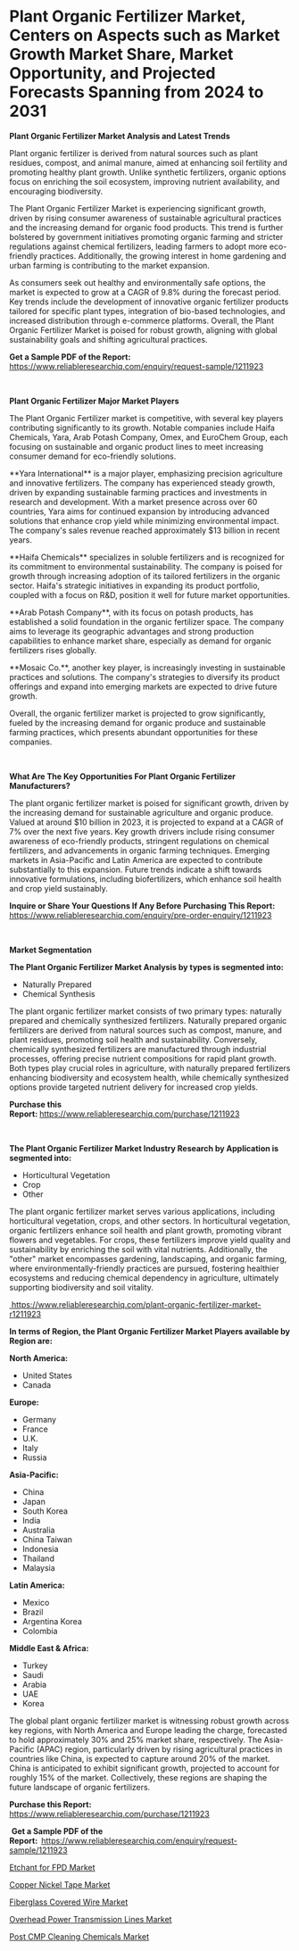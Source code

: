 <p><h1>Plant Organic Fertilizer Market, Centers on Aspects such as Market Growth Market Share, Market Opportunity, and Projected Forecasts Spanning from 2024 to 2031</h1></p><p><strong>Plant Organic Fertilizer Market Analysis and Latest Trends</strong></p>
<p><p>Plant organic fertilizer is derived from natural sources such as plant residues, compost, and animal manure, aimed at enhancing soil fertility and promoting healthy plant growth. Unlike synthetic fertilizers, organic options focus on enriching the soil ecosystem, improving nutrient availability, and encouraging biodiversity.</p><p>The Plant Organic Fertilizer Market is experiencing significant growth, driven by rising consumer awareness of sustainable agricultural practices and the increasing demand for organic food products. This trend is further bolstered by government initiatives promoting organic farming and stricter regulations against chemical fertilizers, leading farmers to adopt more eco-friendly practices. Additionally, the growing interest in home gardening and urban farming is contributing to the market expansion.</p><p>As consumers seek out healthy and environmentally safe options, the market is expected to grow at a CAGR of 9.8% during the forecast period. Key trends include the development of innovative organic fertilizer products tailored for specific plant types, integration of bio-based technologies, and increased distribution through e-commerce platforms. Overall, the Plant Organic Fertilizer Market is poised for robust growth, aligning with global sustainability goals and shifting agricultural practices.</p></p>
<p><strong>Get a Sample PDF of the Report:&nbsp;</strong> <a href="https://www.reliableresearchiq.com/enquiry/request-sample/1211923?utm_campaign=120&utm_medium=2&utm_source=Github&utm_content=ia&utm_term=12102024&utm_id=plant-organic-fertilizer">https://www.reliableresearchiq.com/enquiry/request-sample/1211923</a></p>
<p>&nbsp;</p>
<p><strong>Plant Organic Fertilizer Major Market Players</strong></p>
<p><p>The Plant Organic Fertilizer market is competitive, with several key players contributing significantly to its growth. Notable companies include Haifa Chemicals, Yara, Arab Potash Company, Omex, and EuroChem Group, each focusing on sustainable and organic product lines to meet increasing consumer demand for eco-friendly solutions.</p><p>**Yara International** is a major player, emphasizing precision agriculture and innovative fertilizers. The company has experienced steady growth, driven by expanding sustainable farming practices and investments in research and development. With a market presence across over 60 countries, Yara aims for continued expansion by introducing advanced solutions that enhance crop yield while minimizing environmental impact. The company's sales revenue reached approximately $13 billion in recent years.</p><p>**Haifa Chemicals** specializes in soluble fertilizers and is recognized for its commitment to environmental sustainability. The company is poised for growth through increasing adoption of its tailored fertilizers in the organic sector. Haifa's strategic initiatives in expanding its product portfolio, coupled with a focus on R&D, position it well for future market opportunities.</p><p>**Arab Potash Company**, with its focus on potash products, has established a solid foundation in the organic fertilizer space. The company aims to leverage its geographic advantages and strong production capabilities to enhance market share, especially as demand for organic fertilizers rises globally.</p><p>**Mosaic Co.**, another key player, is increasingly investing in sustainable practices and solutions. The company's strategies to diversify its product offerings and expand into emerging markets are expected to drive future growth.</p><p>Overall, the organic fertilizer market is projected to grow significantly, fueled by the increasing demand for organic produce and sustainable farming practices, which presents abundant opportunities for these companies.</p></p>
<p>&nbsp;</p>
<p><strong>What Are The Key Opportunities For Plant Organic Fertilizer Manufacturers?</strong></p>
<p><p>The plant organic fertilizer market is poised for significant growth, driven by the increasing demand for sustainable agriculture and organic produce. Valued at around $10 billion in 2023, it is projected to expand at a CAGR of 7% over the next five years. Key growth drivers include rising consumer awareness of eco-friendly products, stringent regulations on chemical fertilizers, and advancements in organic farming techniques. Emerging markets in Asia-Pacific and Latin America are expected to contribute substantially to this expansion. Future trends indicate a shift towards innovative formulations, including biofertilizers, which enhance soil health and crop yield sustainably.</p></p>
<p><strong>Inquire or Share Your Questions If Any Before Purchasing This Report:</strong> <a href="https://www.reliableresearchiq.com/enquiry/pre-order-enquiry/1211923?utm_campaign=120&utm_medium=2&utm_source=Github&utm_content=ia&utm_term=12102024&utm_id=plant-organic-fertilizer">https://www.reliableresearchiq.com/enquiry/pre-order-enquiry/1211923</a></p>
<p>&nbsp;</p>
<p><strong>Market Segmentation</strong></p>
<p><strong>The Plant Organic Fertilizer Market Analysis by types is segmented into:</strong></p>
<p><ul><li>Naturally Prepared</li><li>Chemical Synthesis</li></ul></p>
<p><p>The plant organic fertilizer market consists of two primary types: naturally prepared and chemically synthesized fertilizers. Naturally prepared organic fertilizers are derived from natural sources such as compost, manure, and plant residues, promoting soil health and sustainability. Conversely, chemically synthesized fertilizers are manufactured through industrial processes, offering precise nutrient compositions for rapid plant growth. Both types play crucial roles in agriculture, with naturally prepared fertilizers enhancing biodiversity and ecosystem health, while chemically synthesized options provide targeted nutrient delivery for increased crop yields.</p></p>
<p><strong>Purchase this Report:&nbsp;</strong><a href="https://www.reliableresearchiq.com/purchase/1211923?utm_campaign=120&utm_medium=2&utm_source=Github&utm_content=ia&utm_term=12102024&utm_id=plant-organic-fertilizer">https://www.reliableresearchiq.com/purchase/1211923</a></p>
<p>&nbsp;</p>
<p><strong>The Plant Organic Fertilizer Market Industry Research by Application is segmented into:</strong></p>
<p><ul><li>Horticultural Vegetation</li><li>Crop</li><li>Other</li></ul></p>
<p><p>The plant organic fertilizer market serves various applications, including horticultural vegetation, crops, and other sectors. In horticultural vegetation, organic fertilizers enhance soil health and plant growth, promoting vibrant flowers and vegetables. For crops, these fertilizers improve yield quality and sustainability by enriching the soil with vital nutrients. Additionally, the "other" market encompasses gardening, landscaping, and organic farming, where environmentally-friendly practices are pursued, fostering healthier ecosystems and reducing chemical dependency in agriculture, ultimately supporting biodiversity and soil vitality.</p></p>
<p><a href="https://www.reliableresearchiq.com/plant-organic-fertilizer-market-r1211923?utm_campaign=120&utm_medium=2&utm_source=Github&utm_content=ia&utm_term=12102024&utm_id=plant-organic-fertilizer">&nbsp;https://www.reliableresearchiq.com/plant-organic-fertilizer-market-r1211923</a></p>
<p><strong>In terms of Region, the Plant Organic Fertilizer Market Players available by Region are:</strong></p>
<p>
    <p> <strong> North America: </strong>
        <ul>
            <li>United States</li>
            <li>Canada</li>
        </ul>
        </p> 
    <p> <strong> Europe: </strong>
        <ul>
            <li>Germany</li>
            <li>France</li>
            <li>U.K.</li>
            <li>Italy</li>
            <li>Russia</li>
        </ul>
        </p> 
    <p> <strong> Asia-Pacific: </strong>
        <ul>
            <li>China</li>
            <li>Japan</li>
            <li>South Korea</li>
            <li>India</li>
            <li>Australia</li>
            <li>China Taiwan</li>
            <li>Indonesia</li>
            <li>Thailand</li>
            <li>Malaysia</li>
        </ul>
        </p> 
    <p> <strong> Latin America: </strong>
        <ul>
            <li>Mexico</li>
            <li>Brazil</li>
            <li>Argentina Korea</li>
            <li>Colombia</li>
        </ul>
        </p> 
    <p> <strong> Middle East & Africa: </strong>
        <ul>
            <li>Turkey</li>
            <li>Saudi</li>
            <li>Arabia</li>
            <li>UAE</li>
            <li>Korea</li>
        </ul>
    </p>
    </p>
<p><p>The global plant organic fertilizer market is witnessing robust growth across key regions, with North America and Europe leading the charge, forecasted to hold approximately 30% and 25% market share, respectively. The Asia-Pacific (APAC) region, particularly driven by rising agricultural practices in countries like China, is expected to capture around 20% of the market. China is anticipated to exhibit significant growth, projected to account for roughly 15% of the market. Collectively, these regions are shaping the future landscape of organic fertilizers.</p></p>
<p><strong>Purchase this Report: </strong><a href="https://www.reliableresearchiq.com/purchase/1211923?utm_campaign=120&utm_medium=2&utm_source=Github&utm_content=ia&utm_term=12102024&utm_id=plant-organic-fertilizer">https://www.reliableresearchiq.com/purchase/1211923</a></p>
<p>&nbsp;<strong>Get a Sample PDF of the Report:&nbsp;&nbsp;</strong><a href="https://www.reliableresearchiq.com/enquiry/request-sample/1211923?utm_campaign=120&utm_medium=2&utm_source=Github&utm_content=ia&utm_term=12102024&utm_id=plant-organic-fertilizer">https://www.reliableresearchiq.com/enquiry/request-sample/1211923</a></p>
<p><strong></strong></p>
<p><p><a href="https://www.linkedin.com/pulse/future-innovation-global-etchant-fpd-market-growth-opportunities-u8mtc?utm_campaign=120&utm_medium=2&utm_source=Github&utm_content=ia&utm_term=12102024&utm_id=plant-organic-fertilizer">Etchant for FPD Market</a></p><p><a href="https://www.linkedin.com/pulse/global-copper-nickel-tape-market-trends-insights-growth-ymv5c?utm_campaign=120&utm_medium=2&utm_source=Github&utm_content=ia&utm_term=12102024&utm_id=plant-organic-fertilizer">Copper Nickel Tape Market</a></p><p><a href="https://www.linkedin.com/pulse/fiberglass-covered-wire-market-innovations-trends-comprehensive-isowc?utm_campaign=120&utm_medium=2&utm_source=Github&utm_content=ia&utm_term=12102024&utm_id=plant-organic-fertilizer">Fiberglass Covered Wire Market</a></p><p><a href="https://github.com/bansebnspene3/Market-Research-Report-List-1/blob/main/overhead-power-transmission-lines-market.md?utm_campaign=120&utm_medium=2&utm_source=Github&utm_content=ia&utm_term=12102024&utm_id=plant-organic-fertilizer">Overhead Power Transmission Lines Market</a></p><p><a href="https://github.com/bramarquesw0f/Market-Research-Report-List-1/blob/main/post-cmp-cleaning-chemicals-market.md?utm_campaign=120&utm_medium=2&utm_source=Github&utm_content=ia&utm_term=12102024&utm_id=plant-organic-fertilizer">Post CMP Cleaning Chemicals Market</a></p></p>